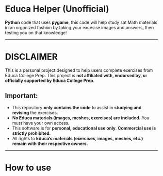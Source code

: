 # Educa Helper (Unofficial)

**Python** code that uses **pygame**, this code will help study sat Math materials in an organized fashion by taking your excesise images and answers, then testing you on that knowledge!

________________________________________________________________________________________________________________

# DISCLAIMER
This is a personal project designed to help users complete exercises from Educa College Prep. 
This project is **not affiliated with, endorsed by, or officially supported by Educa College Prep**.

## Important:
- This repository **only contains the code** to assist in **studying and revising** the exercises.
- **No Educa materials (images, meshes, exercises) are included.** You must have your own access.
- This software is for **personal, educational use only**. **Commercial use is strictly prohibited.**
- All rights to **Educa’s materials (exercises, images, meshes, etc.) remain with their respective owners.**

________________________________________________________________________________________________________________

# How to use

